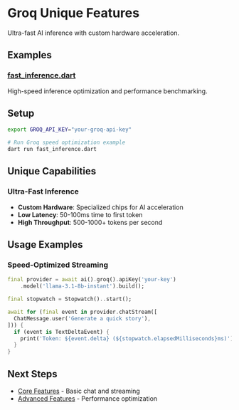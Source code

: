 # Groq Unique Features

Ultra-fast AI inference with custom hardware acceleration.

## Examples

### [fast_inference.dart](fast_inference.dart)
High-speed inference optimization and performance benchmarking.

## Setup

```bash
export GROQ_API_KEY="your-groq-api-key"

# Run Groq speed optimization example
dart run fast_inference.dart
```

## Unique Capabilities

### Ultra-Fast Inference
- **Custom Hardware**: Specialized chips for AI acceleration
- **Low Latency**: 50-100ms time to first token
- **High Throughput**: 500-1000+ tokens per second

## Usage Examples

### Speed-Optimized Streaming
```dart
final provider = await ai().groq().apiKey('your-key')
    .model('llama-3.1-8b-instant').build();

final stopwatch = Stopwatch()..start();

await for (final event in provider.chatStream([
  ChatMessage.user('Generate a quick story'),
])) {
  if (event is TextDeltaEvent) {
    print('Token: ${event.delta} (${stopwatch.elapsedMilliseconds}ms)');
  }
}
```

## Next Steps

- [Core Features](../../02_core_features/) - Basic chat and streaming
- [Advanced Features](../../03_advanced_features/) - Performance optimization
